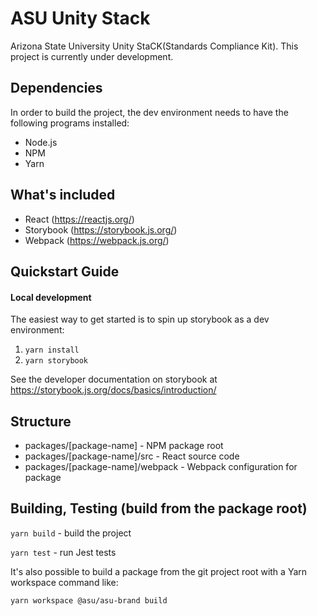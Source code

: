 # ASU Unity Stack
Arizona State University Unity StaCK(Standards Compliance Kit). This project is currently under development.

## Dependencies

In order to build the project, the dev environment needs to have the following programs installed:
- Node.js 
- NPM
- Yarn

## What's included

- React (https://reactjs.org/)
- Storybook (https://storybook.js.org/)
- Webpack (https://webpack.js.org/)

## Quickstart Guide

#### Local development
The easiest way to get started is to spin up storybook as a dev environment:

1. ```yarn install```
2. ```yarn storybook```

See the developer documentation on storybook at https://storybook.js.org/docs/basics/introduction/

## Structure
 - packages/[package-name] - NPM package root
 - packages/[package-name]/src - React source code
 - packages/[package-name]/webpack - Webpack configuration for package
 
## Building, Testing (build from the package root)

```yarn build``` - build the project

```yarn test``` - run Jest tests

It's also possible to build a package from the git project root with a Yarn workspace command like: 

```yarn workspace @asu/asu-brand build```

